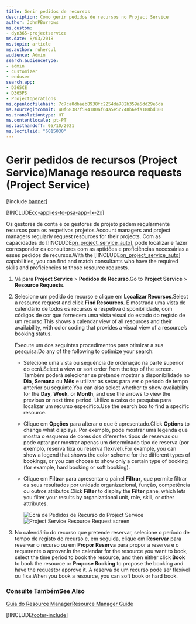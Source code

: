 ```yaml
---
title: Gerir pedidos de recursos
description: Como gerir pedidos de recursos no Project Service
author: JohnPBurrows
ms.custom:
- dyn365-projectservice
ms.date: 8/03/2018
ms.topic: article
ms.author: ruhercul
audience: Admin
search.audienceType:
- admin
- customizer
- enduser
search.app:
- D365CE
- D365PS
- ProjectOperations
ms.openlocfilehash: 7c7ca0dbaeb8938fc2254da782b359a5dd29e6da
ms.sourcegitcommit: 40f68387f594180af64a5e5c748b6efa188bd300
ms.translationtype: HT
ms.contentlocale: pt-PT
ms.lasthandoff: 05/10/2021
ms.locfileid: "6015030"
---
```

# <a name="manage-resource-requests-project-service"></a><span data-ttu-id="6dc03-103">Gerir pedidos de recursos (Project Service)</span><span class="sxs-lookup"><span data-stu-id="6dc03-103">Manage resource requests (Project Service)</span></span>

[!include [banner](../includes/psa-now-project-operations.md)]

[!INCLUDE[cc-applies-to-psa-app-1x-2x](../includes/cc-applies-to-psa-app-1x-2x.md)]

<span data-ttu-id="6dc03-104">Os gestores de conta e os gestores de projeto pedem regularmente recursos para os respetivos projetos.</span><span class="sxs-lookup"><span data-stu-id="6dc03-104">Account managers and project managers regularly request resources for their projects.</span></span> <span data-ttu-id="6dc03-105">Com as capacidades do [!INCLUDE[pn_project_service_auto](../includes/pn-project-service-auto.md)], pode localizar e fazer corresponder os consultores com as aptidões e proficiências necessárias a esses pedidos de recursos.</span><span class="sxs-lookup"><span data-stu-id="6dc03-105">With the [!INCLUDE[pn_project_service_auto](../includes/pn-project-service-auto.md)] capabilities, you can find and match consultants who have the required skills and proficiencies to those resource requests.</span></span>  
  
1. <span data-ttu-id="6dc03-106">Vá para **Project Service** > **Pedidos de Recurso**.</span><span class="sxs-lookup"><span data-stu-id="6dc03-106">Go to **Project Service** > **Resource Requests**.</span></span>  
  
2. <span data-ttu-id="6dc03-107">Selecione um pedido de recurso e clique em **Localizar Recursos**.</span><span class="sxs-lookup"><span data-stu-id="6dc03-107">Select a resource request and click **Find Resources**.</span></span> <span data-ttu-id="6dc03-108">É mostrada uma vista de calendário de todos os recursos e respetiva disponibilidade, com códigos de cor que fornecem uma vista visual do estado do registo de um recurso.</span><span class="sxs-lookup"><span data-stu-id="6dc03-108">This shows a calendar view of all resources and their availability, with color coding that provides a visual view of a resource’s booking status.</span></span>  
  
    <span data-ttu-id="6dc03-109">Execute um dos seguintes procedimentos para otimizar a sua pesquisa:</span><span class="sxs-lookup"><span data-stu-id="6dc03-109">Do any of the following to optimize your search:</span></span>  
  
   -   <span data-ttu-id="6dc03-110">Selecione uma vista ou sequência de ordenação na parte superior do ecrã.</span><span class="sxs-lookup"><span data-stu-id="6dc03-110">Select a view or sort order from the top of the screen.</span></span> <span data-ttu-id="6dc03-111">Também poderá selecionar se pretende mostrar a disponibilidade no **Dia**, **Semana** ou **Mês** e utilizar as setas para ver o período de tempo anterior ou seguinte.</span><span class="sxs-lookup"><span data-stu-id="6dc03-111">You can also select whether to show availability for the **Day**, **Week**, or **Month**, and use the arrows to view the previous or next time period.</span></span> <span data-ttu-id="6dc03-112">Utilize a caixa de pesquisa para localizar um recurso específico.</span><span class="sxs-lookup"><span data-stu-id="6dc03-112">Use the search box to find a specific resource.</span></span>  
  
   -   <span data-ttu-id="6dc03-113">Clique em **Opções** para alterar o que é apresentado.</span><span class="sxs-lookup"><span data-stu-id="6dc03-113">Click **Options** to change what displays.</span></span> <span data-ttu-id="6dc03-114">Por exemplo, pode mostrar uma legenda que mostra o esquema de cores dos diferentes tipos de reservas ou pode optar por mostrar apenas um determinado tipo de reserva (por exemplo, reserva fixa ou reserva flexível).</span><span class="sxs-lookup"><span data-stu-id="6dc03-114">For example, you can show a legend that shows the color scheme for the different types of bookings, or you can choose to show only a certain type of booking (for example, hard booking or soft booking).</span></span>  
  
   -   <span data-ttu-id="6dc03-115">Clique em **Filtrar** para apresentar o painel **Filtrar**, que permite filtrar os seus resultados por unidade organizacional, função, competência ou outros atributos.</span><span class="sxs-lookup"><span data-stu-id="6dc03-115">Click **Filter** to display the **Filter** pane, which lets you filter your results by organizational unit, role, skill, or other attributes.</span></span>  
  
       <span data-ttu-id="6dc03-116">![Ecrã de Pedidos de Recurso do Project Service](../psa/media/project-service-resource-request-screen.png "Ecrã de Pedidos de Recurso do Project Service")</span><span class="sxs-lookup"><span data-stu-id="6dc03-116">![Project Service Resource Request screen](../psa/media/project-service-resource-request-screen.png "Project Service Resource Request screen")</span></span>  
  
3. <span data-ttu-id="6dc03-117">No calendário do recurso que pretende reservar, selecione o período de tempo de registo do recurso e, em seguida, clique em **Reservar** para reservar o recurso ou em **Propor Reserva** para propor a reserva e o requerente o aprovar.</span><span class="sxs-lookup"><span data-stu-id="6dc03-117">In the calendar for the resource you want to book, select the time period to book the resource, and then either click **Book** to book the resource or **Propose Booking** to propose the booking and have the requestor approve it.</span></span> <span data-ttu-id="6dc03-118">A reserva de um recurso pode ser flexível ou fixa.</span><span class="sxs-lookup"><span data-stu-id="6dc03-118">When you book a resource, you can soft book or hard book.</span></span>  
  
### <a name="see-also"></a><span data-ttu-id="6dc03-119">Consulte Também</span><span class="sxs-lookup"><span data-stu-id="6dc03-119">See Also</span></span>  
 [<span data-ttu-id="6dc03-120">Guia do Resource Manager</span><span class="sxs-lookup"><span data-stu-id="6dc03-120">Resource Manager Guide</span></span>](../psa/resource-manager-guide.md)


[!INCLUDE[footer-include](../includes/footer-banner.md)]
